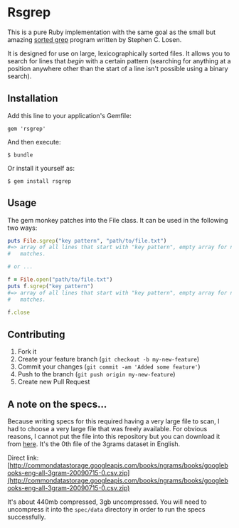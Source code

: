 # Rsgrep

This is a pure Ruby implementation with the same goal as the small but amazing
[sorted grep](http://sourceforge.net/projects/sgrep/) program written by
Stephen C. Losen.

It is designed for use on large, lexicographically sorted files. It allows you
to search for lines that *begin* with a certain pattern (searching for anything
at a position anywhere other than the start of a line isn't possible using a
binary search).

## Installation

Add this line to your application's Gemfile:

    gem 'rsgrep'

And then execute:

    $ bundle

Or install it yourself as:

    $ gem install rsgrep

## Usage

The gem monkey patches into the File class. It can be used in the following two
ways:

``` ruby
puts File.sgrep("key pattern", "path/to/file.txt")
#=> array of all lines that start with "key pattern", empty array for no
#   matches.

# or ...

f = File.open("path/to/file.txt")
puts f.sgrep("key pattern")
#=> array of all lines that start with "key pattern", empty array for no
#   matches.

f.close
```

## Contributing

1. Fork it
2. Create your feature branch (`git checkout -b my-new-feature`)
3. Commit your changes (`git commit -am 'Added some feature'`)
4. Push to the branch (`git push origin my-new-feature`)
5. Create new Pull Request

## A note on the specs...

Because writing specs for this required having a very large file to scan, I had
to choose a very large file that was freely available. For obvious reasons, I
cannot put the file into this repository but you can download it from
[here](http://books.google.com/ngrams/datasets). It's the 0th file of the 3grams
dataset in English.

Direct link:
[http://commondatastorage.googleapis.com/books/ngrams/books/googlebooks-eng-all-3gram-20090715-0.csv.zip](http://commondatastorage.googleapis.com/books/ngrams/books/googlebooks-eng-all-3gram-20090715-0.csv.zip)

It's about 440mb compressed, 3gb uncompressed. You will need to uncompress it
into the `spec/data` directory in order to run the specs successfully.
